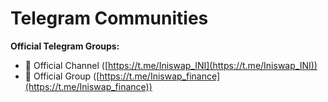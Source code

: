 # Telegram Communities

**Official Telegram Groups:** 

* 📣 Official Channel ([https://t.me/Iniswap_INI](https://t.me/Iniswap_INI))
* 📣 Official Group ([https://t.me/Iniswap_finance](https://t.me/Iniswap_finance))


